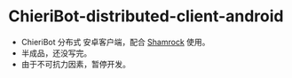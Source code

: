 # ChieriBot-distributed-client-android
- ChieriBot 分布式 安卓客户端，配合 [Shamrock](https://github.com/linxinrao/Shamrock) 使用。
- 半成品，还没写完。
- 由于不可抗力因素，暂停开发。
